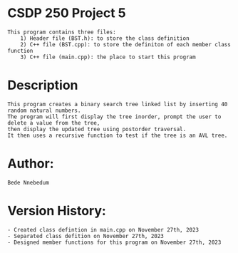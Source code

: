# CSDP 250 Project 5
    This program contains three files:
        1) Header file (BST.h): to store the class definition
        2) C++ file (BST.cpp): to store the definiton of each member class function
        3) C++ file (main.cpp): the place to start this program

# Description
    This program creates a binary search tree linked list by inserting 40 random natural numbers. 
    The program will first display the tree inorder, prompt the user to delete a value from the tree, 
    then display the updated tree using postorder traversal. 
    It then uses a recursive function to test if the tree is an AVL tree.
  
# Author:
    Bede Nnebedum

# Version History:
    - Created class defintion in main.cpp on November 27th, 2023
    - Separated class defition on November 27th, 2023
    - Designed member functions for this program on November 27th, 2023
